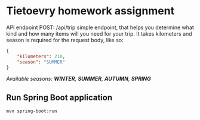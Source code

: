 # Tietoevry homework assignment

API endpoint POST: /api/trip
simple endpoint, that helps you determine what kind and how many items will you need for your trip.
It takes kilometers and season is required for the request body, like so:
```json 
{
    "kilometers": 210,
    "season": "SUMMER"
}
```
_Available seasons: **WINTER**, **SUMMER**, **AUTUMN**, **SPRING**_
## Run Spring Boot application
```
mvn spring-boot:run
```

